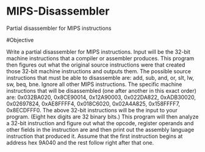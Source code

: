 # MIPS-Disassembler
Partial disassembler for MIPS instructions

#Objective 

Write a partial disassembler for MIPS instructions. Input will be the 32-bit machine instructions that a compiler or assembler produces. This program then figures out what the original source instructions were that created those 32-bit machine instructions and outputs them. The possible source instructions that must be able to disassemble are: add, sub, and, or, slt, lw, sw, beq, bne. Ignore all other MIPS instructions. The specific machine instructions that will be disassembled (one after another in this exact order) are:
0x032BA020, 0x8CE90014, 0x12A90003, 0x022DA822, 0xADB30020, 0x02697824, 0xAE8FFFF4, 0x018C6020, 0x02A4A825, 0x158FFFF7, 0x8ECDFFF0. The above 32-bit instructions will be the input to your program. (Eight hex digits are 32 binary bits.) This program will then analyze a 32-bit instruction and figure out what the opcode, register operands and other fields in the instruction are and then print out the assembly language instruction that produced it. Assume that the first instruction begins at address hex 9A040 and the rest follow right after that one.

